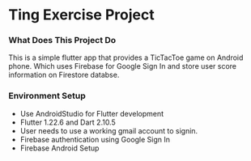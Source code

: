 # Ting Exercise Project
### What Does This Project Do
This is a simple flutter app that provides a TicTacToe game on Android phone.
Which uses Firebase for Google Sign In and store user score information
on Firestore databse.

### Environment Setup
* Use AndroidStudio for Flutter development
* Flutter 1.22.6 and Dart 2.10.5
* User needs to use a working gmail account to signin.
* Firebase authentication using Google Sign In
* Firebase Android Setup
